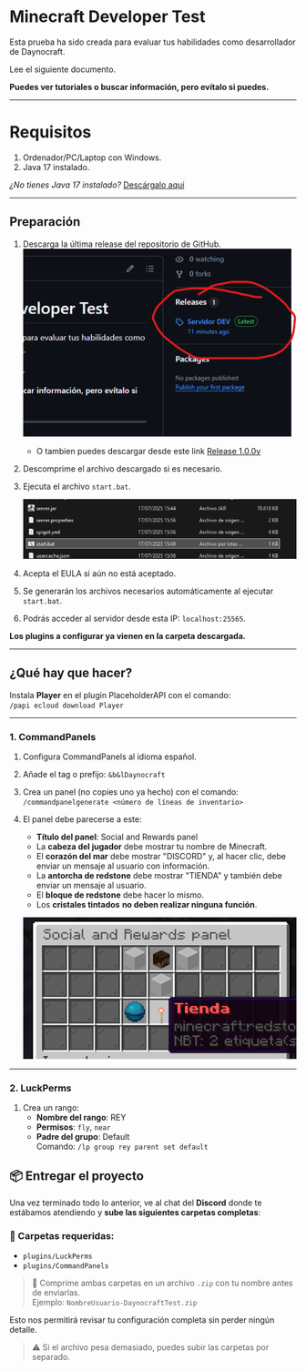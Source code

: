 # Minecraft Developer Test

Esta prueba ha sido creada para evaluar tus habilidades como desarrollador de Daynocraft.

Lee el siguiente documento.

**Puedes ver tutoriales o buscar información, pero evítalo si puedes.**

---

# Requisitos

1. Ordenador/PC/Laptop con Windows.
2. Java 17 instalado.

_¿No tienes Java 17 instalado?_ [Descárgalo aquí](https://www.oracle.com/java/technologies/javase/jdk17-archive-downloads.html)

---

## Preparación

1. Descarga la última release del repositorio de GitHub.
   ![IMAGEN AQUÍ](https://raw.githubusercontent.com/Planeta110/Mincraft-Developer-Test/main/imgs/release.png) 
   - O tambien puedes descargar desde este link [Release 1.0.0v](https://github.com/Planeta110/Mincraft-Developer-Test/releases/tag/1.0.0v)

2. Descomprime el archivo descargado si es necesario.

3. Ejecuta el archivo `start.bat`.

   ![Imagen start.bat](https://raw.githubusercontent.com/Planeta110/Mincraft-Developer-Test/main/imgs/startbat.png)

4. Acepta el EULA si aún no está aceptado.

5. Se generarán los archivos necesarios automáticamente al ejecutar `start.bat`.

6. Podrás acceder al servidor desde esta IP: `localhost:25565`.

**Los plugins a configurar ya vienen en la carpeta descargada.**

---

## ¿Qué hay que hacer?

Instala **Player** en el plugin PlaceholderAPI con el comando:  
`/papi ecloud download Player`

---

### 1. CommandPanels

1. Configura CommandPanels al idioma español.
2. Añade el tag o prefijo: `&b&lDaynocraft`
3. Crea un panel (no copies uno ya hecho) con el comando:  
   `/commandpanelgenerate <número de líneas de inventario>`
4. El panel debe parecerse a este:

   - **Título del panel**: Social and Rewards panel
   - La **cabeza del jugador** debe mostrar tu nombre de Minecraft.
   - El **corazón del mar** debe mostrar "DISCORD" y, al hacer clic, debe enviar un mensaje al usuario con información.
   - La **antorcha de redstone** debe mostrar "TIENDA" y también debe enviar un mensaje al usuario.
   - El **bloque de redstone** debe hacer lo mismo.
   - Los **cristales tintados** **no deben realizar ninguna función**.

   ![Imagen social](https://raw.githubusercontent.com/Planeta110/Mincraft-Developer-Test/main/imgs/social.png)

---

### 2. LuckPerms

1. Crea un rango:
   - **Nombre del rango**: REY
   - **Permisos**: `fly`, `near`
   - **Padre del grupo**: Default  
     Comando: `/lp group rey parent set default`

## 📦 Entregar el proyecto

Una vez terminado todo lo anterior, ve al chat del **Discord** donde te estábamos atendiendo y **sube las siguientes carpetas completas**:

### 🔧 Carpetas requeridas:

- `plugins/LuckPerms`
- `plugins/CommandPanels`

> 📁 Comprime ambas carpetas en un archivo `.zip` con tu nombre antes de enviarlas.  
> Ejemplo: `NombreUsuario-DaynocraftTest.zip`

Esto nos permitirá revisar tu configuración completa sin perder ningún detalle.

> ⚠️ Si el archivo pesa demasiado, puedes subir las carpetas por separado.
